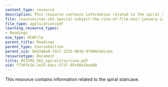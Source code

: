 ```yaml
---
content_type: resource
description: This resource contains information related to the spiral staircase.
file: /courses/cms-s61-special-subject-the-rise-of-film-noir-january-iap-2012/f726fe2e2e25dacc571f85c68e1bae68_MITCMS_S61_spiralstaircase.pdf
file_type: application/pdf
learning_resource_types:
- Readings
ocw_type: OCWFile
parent_title: Readings
parent_type: CourseSection
parent_uid: b64146a9-74c7-2335-0836-97999e16ccbe
resourcetype: Document
title: MITCMS_S61_spiralstaircase.pdf
uid: f726fe2e-2e25-dacc-571f-85c68e1bae68
---
```

This resource contains information related to the spiral staircase.